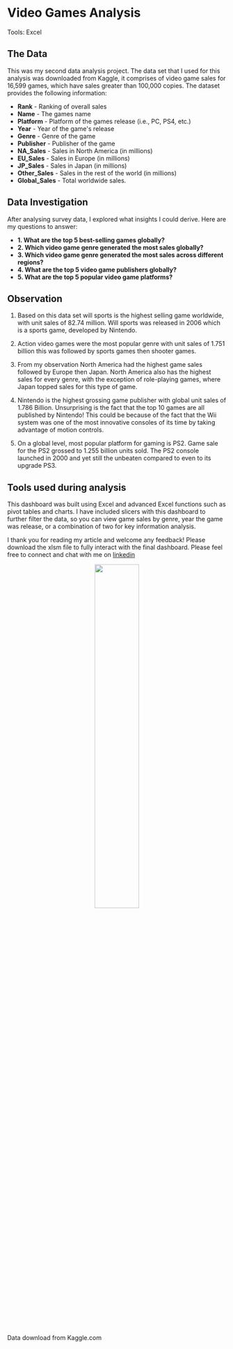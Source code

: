 # Video Games Analysis

Tools: Excel 

## The Data

This was my second data analysis project. The data set that I used for this analysis was downloaded from Kaggle, it comprises of video game sales for 16,599 games, which have sales greater than 100,000 copies. The dataset provides the following information:

- **Rank** - Ranking of overall sales
- **Name** - The games name
- **Platform** - Platform of the games release (i.e., PC, PS4, etc.)
- **Year** - Year of the game's release
- **Genre** - Genre of the game
- **Publisher** - Publisher of the game
- **NA_Sales** - Sales in North America (in millions)
- **EU_Sales** - Sales in Europe (in millions)
- **JP_Sales** - Sales in Japan (in millions)
- **Other_Sales** - Sales in the rest of the world (in millions) 
- **Global_Sales** - Total worldwide sales.

## Data Investigation

After analysing survey data, I explored what insights I could derive. Here are my questions to answer:

 - **1.	What are the top 5 best-selling games globally?**
 - **2.	Which video game genre generated the most sales globally?**
 - **3.	Which video game genre generated the most sales across different regions?**
 - **4.   What are the top 5 video game publishers globally?**
 - **5.   What are the top 5 popular video game platforms?**

## Observation

1.	Based on this data set will sports is the highest selling game worldwide, with unit sales of 82.74 million. Will sports was released in 2006 which is a sports game, developed by Nintendo.

2.	Action video games were the most popular genre with unit sales of 1.751 billion this was followed by sports games then shooter games.

3.	From my observation North America had the highest game sales followed by Europe then Japan. North America also has the highest sales for every genre, with the exception of role-playing games, where Japan topped sales for this type of game.

4.	Nintendo is the highest grossing game publisher with global unit sales of 1.786 Billion. Unsurprising is the fact that the top 10 games are all published by Nintendo! This could be because of the fact that the Wii system was one of the most innovative consoles of its time by taking advantage of motion controls.

5.	On a global level, most popular platform for gaming is PS2. Game sale for the PS2 grossed to 1.255 billion units sold. The PS2 console launched in 2000 and yet still the unbeaten compared to even to its upgrade PS3.

## Tools used during analysis

This dashboard was built using Excel and advanced Excel functions such as pivot tables and charts. I have included slicers with this dashboard to further filter the data, so you can view game sales by genre, year the game was release, or a combination of two for key information analysis.

I thank you for reading my article and welcome any feedback! Please download the xlsm file to fully interact with the final dashboard. Please feel free to connect and chat with me on [linkedin](https://www.linkedin.com/in/rasiklal-limbani-004931163/)

<p align="center" width="100%">
    <img width="45%" src="https://user-images.githubusercontent.com/127439365/232039306-f9c0de39-a580-48a1-a28d-02c7b4ee4c5e.png">
</p>

Data download from Kaggle.com
